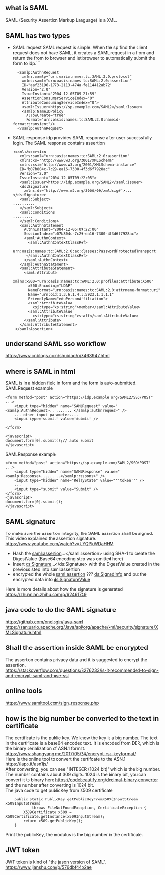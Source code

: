 ## what is SAML
SAML (Security Assertion Markup Language) is a XML. 

## SAML has two types
- SAML request
    SAML request is simple. When the sp find the client request does not have SAML, it creates a SAML request in a from and return the from to browser and let browser to automatically submit the form to idp.```
    ```
      <samlp:AuthnRequest
        xmlns:samlp="urn:oasis:names:tc:SAML:2.0:protocol"
        xmlns:saml="urn:oasis:names:tc:SAML:2.0:assertion"
        ID="aaf23196-1773-2113-474a-fe114412ab72"
        Version="2.0"
        IssueInstant="2004-12-05T09:21:59"
        AssertionConsumerServiceIndex="0"
        AttributeConsumingServiceIndex="0">
        <saml:Issuer>https://sp.example.com/SAML2</saml:Issuer>
        <samlp:NameIDPolicy
          AllowCreate="true"
          Format="urn:oasis:names:tc:SAML:2.0:nameid-format:transient"/>
      </samlp:AuthnRequest>
    ```
  
- SAML response
    idp provides SAML response after user successfully login. The SAML response contains assertion
    ```
    <saml:Assertion
       xmlns:saml="urn:oasis:names:tc:SAML:2.0:assertion"
       xmlns:xs="http://www.w3.org/2001/XMLSchema"
       xmlns:xsi="http://www.w3.org/2001/XMLSchema-instance"
       ID="b07b804c-7c29-ea16-7300-4f3d6f7928ac"
       Version="2.0"
       IssueInstant="2004-12-05T09:22:05">
       <saml:Issuer>https://idp.example.org/SAML2</saml:Issuer>
       <ds:Signature
         xmlns:ds="http://www.w3.org/2000/09/xmldsig#">...</ds:Signature>
       <saml:Subject>
    ..........
       </saml:Subject>
       <saml:Conditions
    .........
       </saml:Conditions>
       <saml:AuthnStatement
         AuthnInstant="2004-12-05T09:22:00"
         SessionIndex="b07b804c-7c29-ea16-7300-4f3d6f7928ac">
         <saml:AuthnContext>
           <saml:AuthnContextClassRef>
             urn:oasis:names:tc:SAML:2.0:ac:classes:PasswordProtectedTransport
          </saml:AuthnContextClassRef>
         </saml:AuthnContext>
       </saml:AuthnStatement>
       <saml:AttributeStatement>
         <saml:Attribute
           xmlns:x500="urn:oasis:names:tc:SAML:2.0:profiles:attribute:X500"
           x500:Encoding="LDAP"
           NameFormat="urn:oasis:names:tc:SAML:2.0:attrname-format:uri"
           Name="urn:oid:1.3.6.1.4.1.5923.1.1.1.1"
           FriendlyName="eduPersonAffiliation">
           <saml:AttributeValue
             xsi:type="xs:string">member</saml:AttributeValue>
           <saml:AttributeValue
             xsi:type="xs:string">staff</saml:AttributeValue>
         </saml:Attribute>
       </saml:AttributeStatement>
     </saml:Assertion>
    ```

## understand SAML sso workflow
https://www.cnblogs.com/shuidao/p/3463947.html

## where is SAML in html
SAML is in a hidden field in form and the form is auto-submitted.
SAMLRequest example
```
<form method="post" action="https://idp.example.org/SAML2/SSO/POST" ...>
    <input type="hidden" name="SAMLRequest" value="<samlp:AuthnRequest>.......... </samlp:authnreques>" />
    ... other input parameter....
    <input type="submit" value="Submit" />

</form>

<javascript>
document.form[0].submit();// auto submit
</javascript>
```
SAMLResponse example
```
<form method="post" action="https://sp.example.com/SAML2/SSO/POST" ...>
    <input type="hidden" name="SAMLResponse" value="<samlp:Response>.........</samlp:respons>" />
    <input type="hidden" name="RelayState" value="''token''" />
    ...
    <input type="submit" value="Submit" />
</form>
<javascript>
document.form[0].submit();
</javascript>
```

## SAML signature  
To make sure the assertion integrity, the SAML assertion shall be signed.
This video explained the assertion signature. https://www.youtube.com/watch?v=UYQPkWDaHHM  
- Hash the <saml:assertion>...</saml:assertion> using SHA-1 to create the DigestValue (Base64 encoding step was omitted here)
- Insert <ds:Signature>...</ds:Signature> with the DigestValue created in the previous step into <saml:assertion>
- encrypted the whole <saml:assertion> ??? <ds:SignedInfo> and put the encrypted data into <ds:SignatureValue>

Here is more details about how the signature is generated https://zhuanlan.zhihu.com/p/62461749


## java code to do the SAML signature
https://github.com/onelogin/java-saml  
https://santuario.apache.org/Java/api/org/apache/xml/security/signature/XMLSignature.html  

## Shall the assertion inside SAML be encrypted
The assertion contains privacy data and it is suggested to encrypt the assertion.  
https://stackoverflow.com/questions/8276233/is-it-recommended-to-sign-and-encrypt-saml-and-use-ssl  

## online tools
https://www.samltool.com/sign_response.php

## how is the big number be converted to the text in certificate
The certificate is the public key. We know the key is a big number. 
The text in the certificate is a base64 encoded text. It is encoded from DER, which is the binary serialization of ASN.1 format.  
https://www.shangyang.me/2017/05/24/encrypt-rsa-keyformat/  
Here is the online tool to convert the certifcate to the ASN.1
https://lapo.it/asn1js/  
After converting, you can see "INTEGER (1024 bit)" which is the big number. 
The number contains about 309 digits. 1024 is the binary bit, you can convert it to binary here https://codebeautify.org/decimal-binary-converter and the number after converting is 1024 bit.  
The java code to get publicKey from X509 certificate
```
    public static PublicKey getPublicKeyFromX509(InputStream x509InputStream)
			throws FileNotFoundException, CertificateException {
		X509Certificate x509 = X509Certificate.getInstance(x509InputStream);
		return x509.getPublicKey();
	}
```
Print the publicKey, the modulus is the big number in the certificate.

## JWT token
JWT token is kind of "the jason version of SAML". 
https://www.jianshu.com/p/576dbf44b2ae

